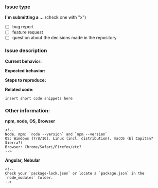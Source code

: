 <!--
ATTENTION! WE WILL HAVE TO CLOSE THIS ISSUE if you don't provide the needed information.
Please read https://github.com/akveo/ngx-admin/blob/master/CONTRIBUTING.md before opening an issue.
-->

### Issue type

**I'm submitting a ...**  (check one with "x")

* [ ] bug report
* [ ] feature request
* [ ] question about the decisions made in the repository

### Issue description

**Current behavior:**
<!-- Describe how the bug manifests. -->

**Expected behavior:**
<!-- Describe what the behavior would be without the bug. -->

**Steps to reproduce:**
<!--  Please explain the steps required to duplicate the issue, especially if you are able to provide a sample application. -->

**Related code:**
<!-- 
If you are able to illustrate the bug or feature request with an example, please provide a sample application via one of the following means:

A sample application via GitHub

StackBlitz (https://stackblitz.com)

Plunker (http://plnkr.co/goEdit/cpeRJs?p=preview)

-->

```
insert short code snippets here
```

### Other information:

**npm, node, OS, Browser**
```
<!--
Node, npm: `node --version` and `npm --version`
OS: Windows (7/8/10). Linux (incl. distribution). macOS (El Capitan? Sierra?)
Browser: Chrome/Safari/Firefox/etc?
-->
```

**Angular, Nebular**
```
<!--
Check your `package-lock.json` or locate a `package.json` in the `node_modules` folder.
-->
```
